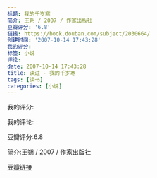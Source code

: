 ```yaml
---
标题: 我的千岁寒
简介: 王朔 / 2007 / 作家出版社
豆瓣评分: '6.8'
链接: https://book.douban.com/subject/2030664/
创建时间: '2007-10-14 17:43:28'
我的评分:
标签: 小说
评论:
date: 2007-10-14 17:43:28
title: 读过 - 我的千岁寒
tags: [读书]
categories: [小说]
---
```


我的评分:

我的评论:

豆瓣评分:6.8

简介:王朔 / 2007 / 作家出版社

[豆瓣链接](https://book.douban.com/subject/2030664/)

